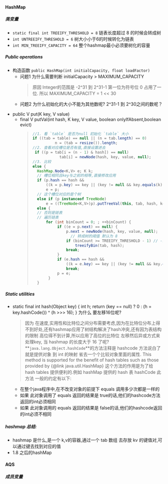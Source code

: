 #### HashMap
##### 类变量
- `static final int TREEIFY_THRESHOLD = 8`
    链表长度超过 8 的时候会转成树
- `int UNTREEIFY_THRESHOLD = 6` 
    树大小小于6的时候转化为链表
- `int MIN_TREEIFY_CAPACITY = 64`
     整个hashmap最小必须要树化的容量
##### Public operations
- 构造函数
`public HashMap(int initialCapacity, float loadFactor)`
  - 问题1 为什么需要判断 initialCapacity > MAXIMUM_CAPACITY
    > 原因 Integer的范围是 -2^31 到 2^31-1 第一位为符号位 0 占用了一位.
    > 所以 MAXIMUM_CAPACITY = 1 << 30 
  - 问题2 为什么初始化的大小不能为其他数呢? 2^31-1 到 2^30之间的数呢？
    >
- public V put(K key, V value) 
  - final V putVal(int hash, K key, V value, boolean onlyIfAbsent,boolean evict) 
    > 
    > ```java 
    > //1. 看 `table` 是否为null 初始化 `table` 大小 
    > if ((tab = table) == null || (n = tab.length) == 0)
    >           n = (tab = resize()).length;
    > //2. 查看对应槽位是否有值,直接设置进去
    >  if ((p = tab[i = (n - 1) & hash]) == null)
    >             tab[i] = newNode(hash, key, value, null);
    > //3. 比较
    > else {
    >   HashMap.Node<K,V> e; K k;
    >   // 槽位相同且key与之前的相等,直接修改应用
    >   if (p.hash == hash &&
    >       ((k = p.key) == key || (key != null && key.equals(k))))
    >       e = p;
    >   // 这个槽位对应的是个树
    >   else if (p instanceof TreeNode)
    >       e = ((TreeNode<K,V>)p).putTreeVal(this, tab, hash, key, value);
    >   else {
    >   // 否则是链表
    >   // 遍历链表
    >       for (int binCount = 0; ; ++binCount) {
    >            if ((e = p.next) == null) {
    >                p.next = newNode(hash, key, value, null);
    >                  // 转成树的阈值 默认为 8 
    >                if (binCount >= TREEIFY_THRESHOLD - 1) // -1 for 1st
    >                    treeifyBin(tab, hash);
    >                break;
    >            }
    >            if (e.hash == hash &&
    >                ((k = e.key) == key || (key != null && key.equals(k))))
    >                break;
    >            p = e;
    >        }
    >   }
    > 
    > ```
##### Static utilities

- static final int hash(Object key) {
          int h;
          return (key == null) ? 0 : (h = key.hashCode()) ^ (h >>> 16);
      } 为什么 要左移16位呢?
    > 因为 在速度,实用性和比特位之间分布需要考虑,因为在比特位分布上得不到好处,还有hashmap应用了树结构解决了hash冲突,还有因为表结构的限制 高位得不到计算,所以应用了高位的比特位 左移然后异或方式来处理key,
    > 当 hashmap 的长度大于 16 了呢?
    **`java.lang.Object.hashCode`**的方法注释是
    hashcode 方法说白了就是提供对象 到 int 的映射 省去一个个比较对象里面的属性.
  This method is supported for the benefit of hash tables such as those provided by {@link java.util.HashMap}
  这个方法的作用是为了给hash tables 提供便利的.例如 hashMap 提供的 hash 表
  hashCode 
  此方法 一般的约定有以下:
   - 在整个java程序中,在不改变对象的前提下 equals 调用多少次都是一样的
   - 如果 此对象调用了 equals 返回的结果是 true的话,他们的hashcode方法返回的int必须相同
   - 如果 此对象调用的 equals 返回的结果是 false的话,他们的hashcode返回的int必须不相同
   
##### hashmap 总结:
   - hashmap 是什么,是一个 k,v的容器,通过一个 tab 数组 去存放 kv 的键值对,可以通过键去找到对应的值
   - 1.8 之后的hashMap

#### AQS
##### 成员变量